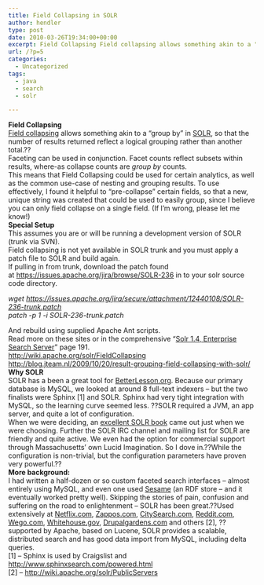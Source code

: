 ```yaml
---
title: Field Collapsing in SOLR
author: hendler
type: post
date: 2010-03-26T19:34:00+00:00
excerpt: Field Collapsing Field collapsing allows something akin to a "group by" in SOLR, so that the number of results returned reflect a logical grouping rather than another total. Faceting can be used in conjunction. Facet counts reflect subsets within ...
url: /?p=5
categories:
  - Uncategorized
tags:
  - java
  - search
  - solr

---
```

<div>
  <span style="font-weight:bold;">Field Collapsing</span>
</div>

<div>
</div>

<div>
  <a href="http://wiki.apache.org/solr/FieldCollapsing" target="_blank">Field collapsing</a> allows something akin to a &#8220;group by&#8221; in <a href="http://lucene.apache.org/solr/" target="_blank">SOLR</a>, so that the number of results returned reflect a logical grouping rather than another total.??
</div>

<div>
  Faceting can be used in conjunction. Facet counts reflect subsets within results, where-as collapse counts are <em>group by</em> counts.
</div>

<div>
</div>

<div>
  This means that Field Collapsing could be used for certain analytics, as well as the common use-case of nesting and grouping results. To use effectively, I found it helpful to &#8220;pre-collapse&#8221; certain fields, so that a new, unique string was created that could be used to easily group, since I believe you can only field collapse on a single field. (If I&#8217;m wrong, please let me know!)
</div>

<div>
</div>

<div>
  <strong>Special Setup</strong>
</div>

<div>
</div>

<div>
  This assumes you are or will be running a development version of SOLR (trunk via SVN).
</div>

<div>
  Field collapsing is not yet available in SOLR trunk and you must apply a patch file to SOLR and build again.
</div>

<div>
  If pulling in from trunk, download the patch found at <a href="https://issues.apache.org/jira/browse/SOLR-236">https://issues.apache.org/jira/browse/SOLR-236</a> in to your solr source code directory.
</div>

_wget <https://issues.apache.org/jira/secure/attachment/12440108/SOLR-236-trunk.patch>  
patch -p 1 -i SOLR-236-trunk.patch_

<div>
  And rebuild using supplied Apache Ant scripts.
</div>

<div>
</div>

<div>
  Read more on these sites or in the comprehensive &#8220;<a href="http://www.packtpub.com/solr-1-4-enterprise-search-server/book" target="_blank">Solr 1.4, Enterprise Search Server</a>&#8221; page 191.
</div>

<div>
  <div>
    <a href="http://wiki.apache.org/solr/FieldCollapsing">http://wiki.apache.org/solr/FieldCollapsing</a>
  </div>
  
  <div>
    <a href="http://blog.jteam.nl/2009/10/20/result-grouping-field-collapsing-with-solr/">http://blog.jteam.nl/2009/10/20/result-grouping-field-collapsing-with-solr/</a>
  </div>
</div>

<div>
</div>

<div>
  <div>
    <strong>Why SOLR</strong>
  </div>
  
  <div>
  </div>
  
  <div>
    SOLR has a been a great tool for <a href="http://BetterLesson.org">BetterLesson.org</a>. Because our primary database is MySQL, we looked at around 8 full-text indexers &#8211; but the two finalists were Sphinx [1] and SOLR. Sphinx had very tight integration with MySQL, so the learning curve seemed less. ??SOLR required a JVM, an app server, and quite a lot of configuration.
  </div>
  
  <div>
  </div>
  
  <div>
    When we were deciding, an <a href="http://www.packtpub.com/solr-1-4-enterprise-search-server/book" target="_blank">excellent SOLR book</a> came out just when we were choosing. Further the SOLR IRC channel and mailing list for SOLR are friendly and quite active. We even had the option for commercial support through Massachusetts&#8217; own Lucid Imagination. So I dove in.??While the configuration is non-trivial, but the configuration parameters have proven very powerful.??
  </div>
  
  <div>
  </div>
  
  <div>
    <strong>More background:</strong>
  </div>
  
  <div>
  </div>
  
  <div>
    I had written a half-dozen or so custom faceted search interfaces &#8211; almost entirely using MySQL, and even one used <a href="http://www.openrdf.org/" target="_blank">Sesame</a> (an RDF store &#8211; and it eventually worked pretty well). Skipping the stories of pain, confusion and suffering on the road to enlightenment &#8211; SOLR has been great.??Used extensively at <a href="http://Netflix.com">Netflix.com</a>, <a href="http://Zappos.com">Zappos.com</a>, <a href="http://CitySearch.com">CitySearch.com</a>, <a href="http://Reddit.com">Reddit.com</a>, <a href="http://Wego.com">Wego.com</a>, <a href="http://Whitehouse.gov">Whitehouse.gov</a>, <a href="http://Drupalgardens.com">Drupalgardens.com</a> and others [2], ??supported by Apache, based on Lucene, SOLR provides a scalable, distributed search and has good data import from MySQL, including delta queries.
  </div>
</div>

<div>
</div>

<div>
  [1] &#8211; Sphinx is used by Craigslist and <a href="http://www.sphinxsearch.com/powered.html">http://www.sphinxsearch.com/powered.html</a>
</div>

<div>
  [2] &#8211; <a href="http://wiki.apache.org/solr/PublicServers">http://wiki.apache.org/solr/PublicServers</a>
</div>